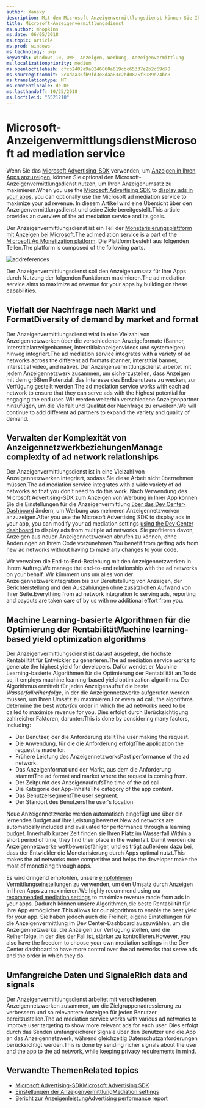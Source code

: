 ```yaml
---
author: Xansky
description: Mit dem Microsoft-Anzeigenvermittlungsdienst können Sie Ihren Anzeigenumsatz und Funktionalitäten zur App-Bewerbung durch die Darstellung von Anzeigen aus mehreren Anzeigennetzwerken verbessern.
title: Microsoft-Anzeigenvermittlungsdienst
ms.author: mhopkins
ms.date: 06/05/2018
ms.topic: article
ms.prod: windows
ms.technology: uwp
keywords: Windows 10, UWP, Anzeigen, Werbung, Anzeigenvermittlung
ms.localizationpriority: medium
ms.openlocfilehash: cfcb2402a9a0246060a619cbc65337e2b2c69d78
ms.sourcegitcommit: 2c4daa36fb9fd3e8daa83c2bd0825f3989d24be8
ms.translationtype: MT
ms.contentlocale: de-DE
ms.lasthandoff: 10/25/2018
ms.locfileid: "5521210"
---
```

# <a name="microsoft-ad-mediation-service"></a><span data-ttu-id="d21ca-104">Microsoft-Anzeigenvermittlungsdienst</span><span class="sxs-lookup"><span data-stu-id="d21ca-104">Microsoft ad mediation service</span></span>

<span data-ttu-id="d21ca-105">Wenn Sie das [Microsoft Advertising-SDK](http://aka.ms/ads-sdk-uwp) verwenden, um [Anzeigen in Ihren Apps anzuzeigen](display-ads-in-your-app.md), können Sie optional den Microsoft-Anzeigenvermittlungsdienst nutzen, um Ihren Anzeigenumsatz zu maximieren.</span><span class="sxs-lookup"><span data-stu-id="d21ca-105">When you use the [Microsoft Advertising SDK](http://aka.ms/ads-sdk-uwp) to [display ads in your apps](display-ads-in-your-app.md), you can optionally use the Microsoft ad mediation service to maximize your ad revenue.</span></span> <span data-ttu-id="d21ca-106">In diesem Artikel wird eine Übersicht über den Anzeigenvermittlungsdienst und seine Ziele bereitgestellt.</span><span class="sxs-lookup"><span data-stu-id="d21ca-106">This article provides an overview of the ad mediation service and its goals.</span></span>

<span data-ttu-id="d21ca-107">Der Anzeigenvermittlungsdienst ist ein Teil der [Monetarisierungsplattform mit Anzeigen bei Microsoft](https://developer.microsoft.com/windows/ad-monetization-platform).</span><span class="sxs-lookup"><span data-stu-id="d21ca-107">The ad mediation service is a part of the [Microsoft Ad Monetization platform](https://developer.microsoft.com/windows/ad-monetization-platform).</span></span> <span data-ttu-id="d21ca-108">Die Plattform besteht aus folgenden Teilen.</span><span class="sxs-lookup"><span data-stu-id="d21ca-108">The platform is composed of the following parts.</span></span>

![addreferences](images/ad-mediation-service.png)

<span data-ttu-id="d21ca-110">Der Anzeigenvermittlungsdienst soll den Anzeigenumsatz für Ihre Apps durch Nutzung der folgenden Funktionen maximieren.</span><span class="sxs-lookup"><span data-stu-id="d21ca-110">The ad mediation service aims to maximize ad revenue for your apps by building on these capabilities.</span></span>

## <a name="diversity-of-demand-by-market-and-format"></a><span data-ttu-id="d21ca-111">Vielfalt der Nachfrage nach Markt und Format</span><span class="sxs-lookup"><span data-stu-id="d21ca-111">Diversity of demand by market and format</span></span>

<span data-ttu-id="d21ca-112">Der Anzeigenvermittlungsdienst wird in eine Vielzahl von Anzeigennetzwerken über die verschiedenen Anzeigeformate (Banner, Interstitialanzeigenbanner, Interstitialanzeigenvideos und systemeigen) hinweg integriert.</span><span class="sxs-lookup"><span data-stu-id="d21ca-112">The ad mediation service integrates with a variety of ad networks across the different ad formats (banner, interstitial banner, interstitial video, and native).</span></span> <span data-ttu-id="d21ca-113">Der Anzeigenvermittlungsdienst arbeitet mit jedem Anzeigennetzwerk zusammen, um sicherzustellen, dass Anzeigen mit dem größten Potenzial, das Interesse des Endbenutzers zu wecken, zur Verfügung gestellt werden.</span><span class="sxs-lookup"><span data-stu-id="d21ca-113">The ad mediation service works with each ad network to ensure that they can serve ads with the highest potential for engaging the end user.</span></span> <span data-ttu-id="d21ca-114">Wir werden weiterhin verschiedene Anzeigenpartner hinzufügen, um die Vielfalt und Qualität der Nachfrage zu erweitern.</span><span class="sxs-lookup"><span data-stu-id="d21ca-114">We will continue to add different ad partners to expand the variety and quality of demand.</span></span>

## <a name="manage-complexity-of-ad-network-relationships"></a><span data-ttu-id="d21ca-115">Verwalten der Komplexität von Anzeigennetzwerkbeziehungen</span><span class="sxs-lookup"><span data-stu-id="d21ca-115">Manage complexity of ad network relationships</span></span>  

<span data-ttu-id="d21ca-116">Der Anzeigenvermittlungsdienst ist in eine Vielzahl von Anzeigennetzwerken integriert, sodass Sie diese Arbeit nicht übernehmen müssen.</span><span class="sxs-lookup"><span data-stu-id="d21ca-116">The ad mediation service integrates with a wide variety of ad networks so that you don't need to do this work.</span></span> <span data-ttu-id="d21ca-117">Nach Verwendung des Microsoft Advertising-SDK zum Anzeigen von Werbung in Ihrer App können Sie die Einstellungen für die Anzeigenvermittlung [über das Dev Center-Dashboard](../publish/in-app-ads.md#mediation-settings) ändern, um Werbung aus mehreren Anzeigennetzwerken anzuzeigen.</span><span class="sxs-lookup"><span data-stu-id="d21ca-117">After you use the Microsoft Advertising SDK to display ads in your app, you can modify your ad mediation settings [using the Dev Center dashboard](../publish/in-app-ads.md#mediation-settings) to display ads from multiple ad networks.</span></span> <span data-ttu-id="d21ca-118">Sie profitieren davon, Anzeigen aus neuen Anzeigennetzwerken abrufen zu können, ohne Änderungen an Ihrem Code vorzunehmen.</span><span class="sxs-lookup"><span data-stu-id="d21ca-118">You benefit from getting ads from new ad networks without having to make any changes to your code.</span></span>

<span data-ttu-id="d21ca-119">Wir verwalten die End-to-End-Beziehung mit den Anzeigennetzwerken in Ihrem Auftrag.</span><span class="sxs-lookup"><span data-stu-id="d21ca-119">We manage the end-to-end relationship with the ad networks on your behalf.</span></span> <span data-ttu-id="d21ca-120">Wir kümmern uns um alles von der Anzeigennetzwerkintegration bis zur Bereitstellung von Anzeigen, der Berichterstellung und den Auszahlungen ohne zusätzlichen Aufwand von Ihrer Seite.</span><span class="sxs-lookup"><span data-stu-id="d21ca-120">Everything from ad network integration to serving ads, reporting and payouts are taken care of by us with no additional effort from you.</span></span>

## <a name="machine-learning-based-yield-optimization-algorithms"></a><span data-ttu-id="d21ca-121">Machine Learning-basierte Algorithmen für die Optimierung der Rentabilität</span><span class="sxs-lookup"><span data-stu-id="d21ca-121">Machine learning-based yield optimization algorithms</span></span>

<span data-ttu-id="d21ca-122">Der Anzeigenvermittlungsdienst ist darauf ausgelegt, die höchste Rentabilität für Entwickler zu generieren.</span><span class="sxs-lookup"><span data-stu-id="d21ca-122">The ad mediation service works to generate the highest yield for developers.</span></span> <span data-ttu-id="d21ca-123">Dafür wendet er Machine Learning-basierte Algorithmen für die Optimierung der Rentabilität an.</span><span class="sxs-lookup"><span data-stu-id="d21ca-123">To do so, it employs machine learning-based yield optimization algorithms.</span></span> <span data-ttu-id="d21ca-124">Der Algorithmus ermittelt für jeden Anzeigenaufruf die beste *Wasserfallreihenfolge*, in der die Anzeigennetzwerke aufgerufen werden müssen, um Ihren Umsatz zu maximieren.</span><span class="sxs-lookup"><span data-stu-id="d21ca-124">For every ad call, the algorithms determine the best *waterfall* order in which the ad networks need to be called to maximize revenue for you.</span></span> <span data-ttu-id="d21ca-125">Dies erfolgt durch Berücksichtigung zahlreicher Faktoren, darunter:</span><span class="sxs-lookup"><span data-stu-id="d21ca-125">This is done by considering many factors, including:</span></span>

* <span data-ttu-id="d21ca-126">Der Benutzer, der die Anforderung stellt</span><span class="sxs-lookup"><span data-stu-id="d21ca-126">The user making the request.</span></span>
* <span data-ttu-id="d21ca-127">Die Anwendung, für die die Anforderung erfolgt</span><span class="sxs-lookup"><span data-stu-id="d21ca-127">The application the request is made for.</span></span>
* <span data-ttu-id="d21ca-128">Frühere Leistung des Anzeigennetzwerks</span><span class="sxs-lookup"><span data-stu-id="d21ca-128">Past performance of the ad network.</span></span>
* <span data-ttu-id="d21ca-129">Das Anzeigenformat und der Markt, aus dem die Anforderung stammt</span><span class="sxs-lookup"><span data-stu-id="d21ca-129">The ad format and market where the request is coming from.</span></span>
* <span data-ttu-id="d21ca-130">Der Zeitpunkt des Anzeigenaufrufs</span><span class="sxs-lookup"><span data-stu-id="d21ca-130">The time of the ad call.</span></span>
* <span data-ttu-id="d21ca-131">Die Kategorie der App-Inhalte</span><span class="sxs-lookup"><span data-stu-id="d21ca-131">The category of the app content.</span></span>
* <span data-ttu-id="d21ca-132">Das Benutzersegment</span><span class="sxs-lookup"><span data-stu-id="d21ca-132">The user segment.</span></span>
* <span data-ttu-id="d21ca-133">Der Standort des Benutzers</span><span class="sxs-lookup"><span data-stu-id="d21ca-133">The user's location.</span></span>

<span data-ttu-id="d21ca-134">Neue Anzeigennetzwerke werden automatisch eingefügt und über ein lernendes Budget auf ihre Leistung bewertet.</span><span class="sxs-lookup"><span data-stu-id="d21ca-134">New ad networks are automatically included and evaluated for performance through a learning budget.</span></span> <span data-ttu-id="d21ca-135">Innerhalb kurzer Zeit finden sie Ihren Platz im Wasserfall.</span><span class="sxs-lookup"><span data-stu-id="d21ca-135">Within a short period of time, they find their place in the waterfall.</span></span> <span data-ttu-id="d21ca-136">Damit werden die Anzeigennetzwerke wettbewerbsfähiger, und es trägt außerdem dazu bei, dass der Entwickler die Monetarisierung durch Apps optimal nutzt.</span><span class="sxs-lookup"><span data-stu-id="d21ca-136">This makes the ad networks more competitive and helps the developer make the most of monetizing through apps.</span></span>

<span data-ttu-id="d21ca-137">Es wird dringend empfohlen, unsere [empfohlenen Vermittlungseinstellungen](../publish/in-app-ads.md#mediation-settings) zu verwenden, um den Umsatz durch Anzeigen in Ihren Apps zu maximieren.</span><span class="sxs-lookup"><span data-stu-id="d21ca-137">We highly recommend using our [recommended mediation settings](../publish/in-app-ads.md#mediation-settings) to maximize revenue made from ads in your apps.</span></span> <span data-ttu-id="d21ca-138">Dadurch können unsere Algorithmen,die beste Rentabilität für Ihre App ermöglichen.</span><span class="sxs-lookup"><span data-stu-id="d21ca-138">This allows for our algorithms to enable the best yield for your app.</span></span> <span data-ttu-id="d21ca-139">Sie haben jedoch auch die Freiheit, eigene Einstellungen für die Anzeigenvermittlung im Dev Center-Dashboard auszuwählen, um die Anzeigennetzwerke, die Anzeigen zur Verfügung stellen, und die Reihenfolge, in der dies der Fall ist, stärker zu kontrollieren.</span><span class="sxs-lookup"><span data-stu-id="d21ca-139">However, you also have the freedom to choose your own mediation settings in the Dev Center dashboard to have more control over the ad networks that serve ads and the order in which they do.</span></span>

## <a name="rich-data-and-signals"></a><span data-ttu-id="d21ca-140">Umfangreiche Daten und Signale</span><span class="sxs-lookup"><span data-stu-id="d21ca-140">Rich data and signals</span></span>

<span data-ttu-id="d21ca-141">Der Anzeigenvermittlungsdienst arbeitet mit verschiedenen Anzeigennetzwerken zusammen, um die Zielgruppenadressierung zu verbessern und so relevantere Anzeigen für jeden Benutzer bereitzustellen.</span><span class="sxs-lookup"><span data-stu-id="d21ca-141">The ad mediation service works with various ad networks to improve user targeting to show more relevant ads for each user.</span></span> <span data-ttu-id="d21ca-142">Dies erfolgt durch das Senden umfangreicherer Signale über den Benutzer und die App an das Anzeigennetzwerk, während gleichzeitig Datenschutzanforderungen berücksichtigt werden.</span><span class="sxs-lookup"><span data-stu-id="d21ca-142">This is done by sending richer signals about the user and the app to the ad network, while keeping privacy requirements in mind.</span></span>

## <a name="related-topics"></a><span data-ttu-id="d21ca-143">Verwandte Themen</span><span class="sxs-lookup"><span data-stu-id="d21ca-143">Related topics</span></span>

* [<span data-ttu-id="d21ca-144">Microsoft Advertising-SDK</span><span class="sxs-lookup"><span data-stu-id="d21ca-144">Microsoft Advertising SDK</span></span>](http://aka.ms/ads-sdk-uwp)
* [<span data-ttu-id="d21ca-145">Einstellungen der Anzeigenvermittlung</span><span class="sxs-lookup"><span data-stu-id="d21ca-145">Mediation settings</span></span>](../publish/in-app-ads.md#mediation-settings)
* [<span data-ttu-id="d21ca-146">Bericht zur Anzeigenleistung</span><span class="sxs-lookup"><span data-stu-id="d21ca-146">Advertising performance report</span></span>](../publish/advertising-performance-report.md)
